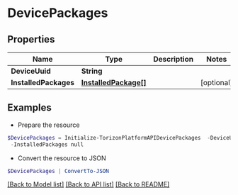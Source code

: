 # DevicePackages
## Properties

Name | Type | Description | Notes
------------ | ------------- | ------------- | -------------
**DeviceUuid** | **String** |  | 
**InstalledPackages** | [**InstalledPackage[]**](InstalledPackage.md) |  | [optional] 

## Examples

- Prepare the resource
```powershell
$DevicePackages = Initialize-TorizonPlatformAPIDevicePackages  -DeviceUuid null `
 -InstalledPackages null
```

- Convert the resource to JSON
```powershell
$DevicePackages | ConvertTo-JSON
```

[[Back to Model list]](../README.md#documentation-for-models) [[Back to API list]](../README.md#documentation-for-api-endpoints) [[Back to README]](../README.md)

